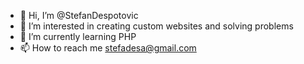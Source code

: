 - 👋 Hi, I’m @StefanDespotovic
- 👀 I’m interested in creating custom websites and solving problems
- 🌱 I’m currently learning PHP
- 📫 How to reach me stefadesa@gmail.com



